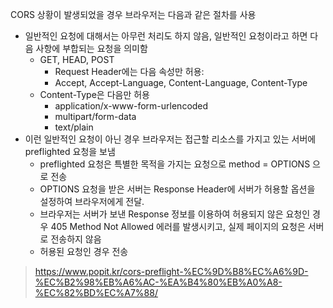 CORS 상황이 발생되었을 경우 브라우저는 다음과 같은 절차를 사용
- 일반적인 요청에 대해서는 아무런 처리도 하지 않음, 일반적인 요청이라고 하면 다음 사항에 부합되는 요청을 의미함
    - GET, HEAD, POST
        - Request Header에는 다음 속성만 허용:
        - Accept, Accept-Language,  Content-Language,  Content-Type
    - Content-Type은 다음만 허용
        - application/x-www-form-urlencoded
        - multipart/form-data
        - text/plain
- 이런 일반적인 요청이 아닌 경우 브라우저는 접근할 리소스를 가지고 있는 서버에 preflighted 요청을 보냄
    - preflighted 요청은 특별한 목적을 가지는 요청으로 method = OPTIONS 으로 전송
    - OPTIONS 요청을 받은 서버는 Response Header에 서버가 허용할 옵션을 설정하여 브라우저에게 전달.
    - 브라우저는 서버가 보낸 Response 정보를 이용하여 허용되지 않은 요청인 경우 405 Method Not Allowed 에러를 발생시키고, 실제 페이지의 요청은 서버로 전송하지 않음
    - 허용된 요청인 경우 전송

> https://www.popit.kr/cors-preflight-%EC%9D%B8%EC%A6%9D-%EC%B2%98%EB%A6%AC-%EA%B4%80%EB%A0%A8-%EC%82%BD%EC%A7%88/

